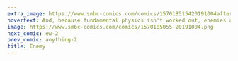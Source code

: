 ```yaml
---
extra_image: https://www.smbc-comics.com/comics/157018515420191004after.png
hovertext: And, because fundamental physics isn't worked out, enemies are everywhere!
image: https://www.smbc-comics.com/comics/1570185055-20191004.png
next_comic: ew-2
prev_comic: anything-2
title: Enemy
---
```


